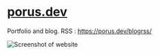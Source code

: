 # [porus.dev](https://porus.dev "porus.dev")

Portfolio and blog. RSS : https://porus.dev/blogrss/

![Screenshot of website](https://media.discordapp.net/attachments/726810742891872266/747382125699006524/screenshot_033.png?width=1049&height=1403)
